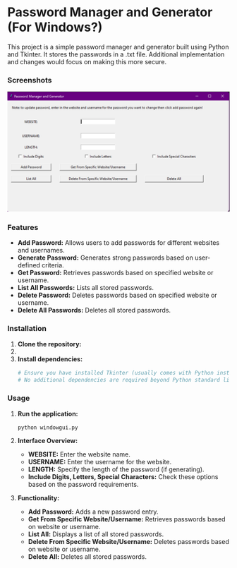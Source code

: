 
# Password Manager and Generator (For Windows?)

This project is a simple password manager and generator built using Python and Tkinter. It stores the passwords in a .txt file. Additional implementation and changes would focus on making this more secure. 

### Screenshots

![Application Screenshot](photo.png)

### Features
- **Add Password:** Allows users to add passwords for different websites and usernames.
- **Generate Password:** Generates strong passwords based on user-defined criteria.
- **Get Password:** Retrieves passwords based on specified website or username.
- **List All Passwords:** Lists all stored passwords.
- **Delete Password:** Deletes passwords based on specified website or username.
- **Delete All Passwords:** Deletes all stored passwords.

### Installation
1. **Clone the repository:**
2. 
3. **Install dependencies:**
   ```bash
   # Ensure you have installed Tkinter (usually comes with Python installation)
   # No additional dependencies are required beyond Python standard library
   ```

### Usage
1. **Run the application:**
   ```bash
   python windowgui.py
   ```

2. **Interface Overview:**
   - **WEBSITE:** Enter the website name.
   - **USERNAME:** Enter the username for the website.
   - **LENGTH:** Specify the length of the password (if generating).
   - **Include Digits, Letters, Special Characters:** Check these options based on the password requirements.

3. **Functionality:**
   - **Add Password:** Adds a new password entry.
   - **Get From Specific Website/Username:** Retrieves passwords based on website or username.
   - **List All:** Displays a list of all stored passwords.
   - **Delete From Specific Website/Username:** Deletes passwords based on website or username.
   - **Delete All:** Deletes all stored passwords.


